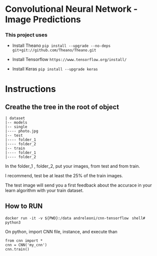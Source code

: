 # Convolutional Neural Network - Image Predictions

### This project uses

* Install Theano
  `pip install --upgrade --no-deps git+git://github.com/Theano/Theano.git`

* Install Tensorflow
  `https://www.tensorflow.org/install/`

* Install Keras
  `pip install --upgrade keras`

# Instructions

## Creathe the tree in the root of object

```
| dataset
|-- models
|-- single
|---- photo.jpg
|-- test
|---- folder_1
|---- folder_2
|-- train
|---- folder_1
|---- folder_2
```

In the folder_1 , folder_2, put your images, from test and from train.

I recommend, test be at least the 25% of the train images.

The test image will send you a first feedback about the accurace in your learn algorithm with your train dataset.


## How to RUN

`docker run -it -v ${PWD}:/data andreleoni/cnn-tensorflow `
`shell# python3`

On python, import CNN file, instance, and execute than
```
from cnn import *
cnn = CNN('my_cnn')
cnn.train()
```
